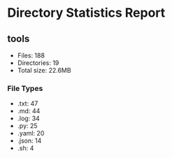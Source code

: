 # Directory Statistics Report

## tools

- Files: 188
- Directories: 19
- Total size: 22.6MB

### File Types
- .txt: 47
- .md: 44
- .log: 34
- .py: 25
- .yaml: 20
- .json: 14
- .sh: 4

